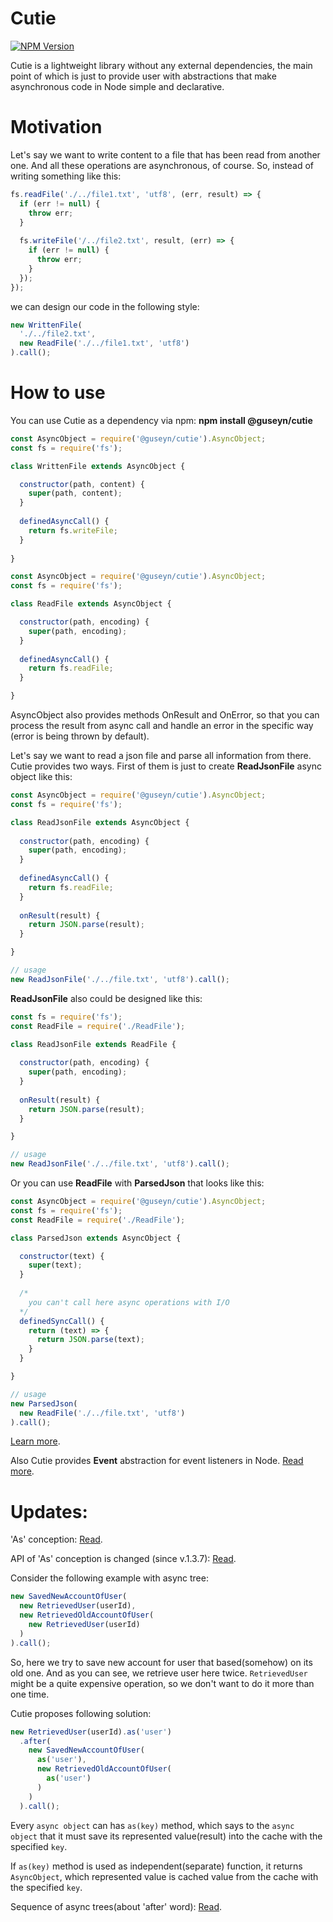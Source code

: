 # Cutie

[![NPM Version][npm-image]][npm-url]

Cutie is a lightweight library without any external dependencies, the main point of which is just to provide user with abstractions that make asynchronous code in Node simple and declarative.

# Motivation
Let's say we want to write content to a file that has been read from another one. And all these operations are asynchronous, of course. So, instead of writing something like this:
```js
fs.readFile('./../file1.txt', 'utf8', (err, result) => {
  if (err != null) {
    throw err;
  }
 
  fs.writeFile('/../file2.txt', result, (err) => {
    if (err != null) {
      throw err;
    }
  });
});
```
we can design our code in the following style:
```js
new WrittenFile(
  './../file2.txt',
  new ReadFile('./../file1.txt', 'utf8')
).call();
```
# How to use
You can use Cutie as a dependency via npm:
<b>npm install @guseyn/cutie</b>
```js
const AsyncObject = require('@guseyn/cutie').AsyncObject;
const fs = require('fs');

class WrittenFile extends AsyncObject {

  constructor(path, content) {
    super(path, content);
  }
  
  definedAsyncCall() {
    return fs.writeFile;
  }
  
}
```
```js
const AsyncObject = require('@guseyn/cutie').AsyncObject;
const fs = require('fs');

class ReadFile extends AsyncObject {

  constructor(path, encoding) {
    super(path, encoding);
  }
  
  definedAsyncCall() {
    return fs.readFile;
  }

}
```
AsyncObject also provides methods OnResult and OnError, so that you can process the result from async call and handle an error in the specific way (error is being thrown by default).

Let's say we want to read a json file and parse all information from there. Cutie provides two ways. First of them is just to create <b>ReadJsonFile</b> async object like this:
```js
const AsyncObject = require('@guseyn/cutie').AsyncObject;
const fs = require('fs');

class ReadJsonFile extends AsyncObject {
  
  constructor(path, encoding) {
    super(path, encoding);
  }
  
  definedAsyncCall() {
    return fs.readFile;
  }
  
  onResult(result) {
    return JSON.parse(result);
  }

}

// usage
new ReadJsonFile('./../file.txt', 'utf8').call();
```
<b>ReadJsonFile</b> also could be designed like this:
```js
const fs = require('fs');
const ReadFile = require('./ReadFile');

class ReadJsonFile extends ReadFile {
  
  constructor(path, encoding) {
    super(path, encoding);
  }
  
  onResult(result) {
    return JSON.parse(result);
  }

}

// usage
new ReadJsonFile('./../file.txt', 'utf8').call();
```
Or you can use <b>ReadFile</b> with <b>ParsedJson</b> that looks like this:
```js
const AsyncObject = require('@guseyn/cutie').AsyncObject;
const fs = require('fs');
const ReadFile = require('./ReadFile');

class ParsedJson extends AsyncObject {

  constructor(text) {
    super(text);
  }
  
  /*
    you can't call here async operations with I/O
  */
  definedSyncCall() {
    return (text) => {
      return JSON.parse(text);
    }
  }

}

// usage
new ParsedJson(
  new ReadFile('./../file.txt', 'utf8')
).call();
```
[Learn more](http://guseyn.com/post-reconsidering-async-object-with-cutie#intro).

Also Cutie provides <b>Event</b> abstraction for event listeners in Node. [Read more](http://guseyn.com/post-event-new-abstraction-in-cutie#intro).

# Updates:

'As' conception: [Read](http://guseyn.com/post-as-conception#intro).

API of 'As' conception is changed (since v.1.3.7): [Read](http://guseyn.com/post-after-conception#intro).

Consider the following example with async tree:
```js
new SavedNewAccountOfUser(
  new RetrievedUser(userId),
  new RetrievedOldAccountOfUser(
    new RetrievedUser(userId)
  )
).call();
```
So, here we try to save new account for user that based(somehow) on its old one. And as you can see, we retrieve user here twice. `RetrievedUser` might be a quite expensive operation, so we don't want to do it more than one time.

Cutie proposes following solution:

```js
new RetrievedUser(userId).as('user')
  .after(
    new SavedNewAccountOfUser(
      as('user'),
      new RetrievedOldAccountOfUser(
        as('user')
      )
    )
  ).call();
```
Every `async object` can has `as(key)` method, which says to the `async object` that it must save its represented value(result) into the cache with the specified `key`.

If `as(key)` method is used as independent(separate) function, it returns `AsyncObject`, which represented value is cached value from the cache with the specified `key`.

Sequence of async trees(about 'after' word): [Read](http://guseyn.com/post-after-conception#intro).

[npm-image]: https://img.shields.io/npm/v/@guseyn/cutie.svg
[npm-url]: https://npmjs.org/package/@guseyn/cutie
